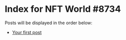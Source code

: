 # Index for NFT World #8734
Posts will be displayed in the order below:

- [Your first post](./001-first.md)

